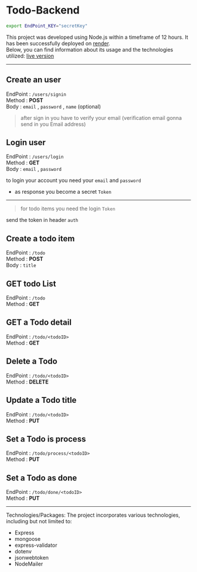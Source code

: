 # Todo-Backend

```bash
export EndPoint_KEY="secretKey"
```

This project was developed using Node.js within a timeframe of 12 hours. It has been successfully deployed on [render](https://render.com). <br>Below, you can find information about its usage and the technologies utilized:
[live version](https://todolist-node-86uh.onrender.com/)

---

## Create an user

EndPoint : `/users/signin` <br>
Method : **POST** <br>
Body : `email` , `password` , `name` (optional)

> after sign in you have to verify your email (verification email gonna send in you Email address)

## Login user

EndPoint : `/users/login` <br>
Method : **GET** <br>
Body : `email` , `password` <br>

to login your account you need your `email` and `password`

- as response you become a secret `Token`

---

> for todo items you need the login `Token`

send the token in header `auth`

## Create a todo item

EndPoint : `/todo` <br>
Method : **POST**<br>
Body : `title`

## GET todo List

EndPoint : `/todo` <br>
Method : **GET**

## GET a Todo detail

EndPoint : `/todo/<todoID>` <br>
Method : **GET**

## Delete a Todo

EndPoint : `/todo/<todoID>` <br>
Method : **DELETE**

## Update a Todo title

EndPoint : `/todo/<todoID>` <br>
Method : **PUT**

## Set a Todo is process

EndPoint : `/todo/process/<todoID>` <br>
Method : **PUT**

## Set a Todo as done

EndPoint : `/todo/done/<todoID>` <br>
Method : **PUT**

---

Technologies/Packages: The project incorporates various technologies, including but not limited to:

- Express
- mongoose
- express-validator
- dotenv
- jsonwebtoken
- NodeMailer
